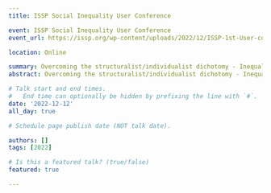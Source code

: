 ```yaml
---
title: ISSP Social Inequality User Conference   

event: ISSP Social Inequality User Conference 
event_url: https://issp.org/wp-content/uploads/2022/12/ISSP-1st-User-conference-extended-programme_021222-1.pdf

location: Online

summary: Overcoming the structuralist/individualist dichotomy - Inequality beliefs from a new network and comparative perspective
abstract: Overcoming the structuralist/individualist dichotomy - Inequality beliefs from a new network and comparative perspective

# Talk start and end times.
#   End time can optionally be hidden by prefixing the line with `#`.
date: '2022-12-12'
all_day: true

# Schedule page publish date (NOT talk date).

authors: []
tags: [2022]

# Is this a featured talk? (true/false)
featured: true

---
```


